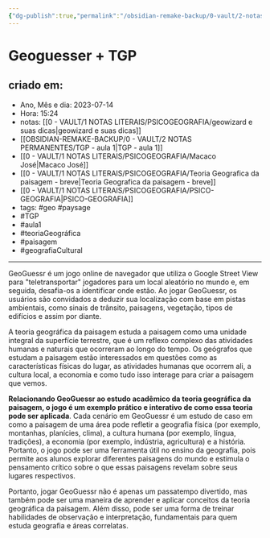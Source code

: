 ```yaml
---
{"dg-publish":true,"permalink":"/obsidian-remake-backup/0-vault/2-notas-permanentes/geoguesser-tgp/","tags":["permanente","geo","paysage","TGP","aula1","teoriaGeográfica","paisagem","geografiaCultural"],"dgHomeLink":true,"dgShowLocalGraph":true,"dgShowFileTree":true,"dgEnableSearch":true,"noteIcon":""}
---
```


# Geoguesser + TGP

## criado em: 
-  Ano, Mês e dia: 2023-07-14
- Hora: 15:24
- notas: [[0 - VAULT/1 NOTAS LITERAIS/PSICOGEOGRAFIA/geowizard e suas dicas\|geowizard e suas dicas]]  
- [[OBSIDIAN-REMAKE-BACKUP/0 - VAULT/2 NOTAS PERMANENTES/TGP - aula 1\|TGP - aula 1]]
- [[0 - VAULT/1 NOTAS LITERAIS/PSICOGEOGRAFIA/Macaco José\|Macaco José]]
- [[0 - VAULT/1 NOTAS LITERAIS/PSICOGEOGRAFIA/Teoria Geografica da paisagem - breve\|Teoria Geografica da paisagem - breve]]
- [[0 - VAULT/1 NOTAS LITERAIS/PSICOGEOGRAFIA/PSICO-GEOGRAFIA\|PSICO-GEOGRAFIA]]
- tags: #geo #paysage 
- #TGP
- #aula1
- #teoriaGeográfica
- #paisagem
- #geografiaCultural
---

GeoGuessr é um jogo online de navegador que utiliza o Google Street View para "teletransportar" jogadores para um local aleatório no mundo e, em seguida, desafia-os a identificar onde estão. Ao jogar GeoGuessr, os usuários são convidados a deduzir sua localização com base em pistas ambientais, como sinais de trânsito, paisagens, vegetação, tipos de edifícios e assim por diante.

A teoria geográfica da paisagem estuda a paisagem como uma unidade integral da superfície terrestre, que é um reflexo complexo das atividades humanas e naturais que ocorreram ao longo do tempo. Os geógrafos que estudam a paisagem estão interessados em questões como as características físicas do lugar, as atividades humanas que ocorrem ali, a cultura local, a economia e como tudo isso interage para criar a paisagem que vemos.

**Relacionando GeoGuessr ao estudo acadêmico da teoria geográfica da paisagem, o jogo é um exemplo prático e interativo de como essa teoria pode ser aplicada**. Cada cenário em GeoGuessr é um estudo de caso em como a paisagem de uma área pode refletir a geografia física (por exemplo, montanhas, planícies, clima), a cultura humana (por exemplo, língua, tradições), a economia (por exemplo, indústria, agricultura) e a história. Portanto, o jogo pode ser uma ferramenta útil no ensino da geografia, pois permite aos alunos explorar diferentes paisagens do mundo e estimula o pensamento crítico sobre o que essas paisagens revelam sobre seus lugares respectivos.

Portanto, jogar GeoGuessr não é apenas um passatempo divertido, mas também pode ser uma maneira de aprender e aplicar conceitos da teoria geográfica da paisagem. Além disso, pode ser uma forma de treinar habilidades de observação e interpretação, fundamentais para quem estuda geografia e áreas correlatas.